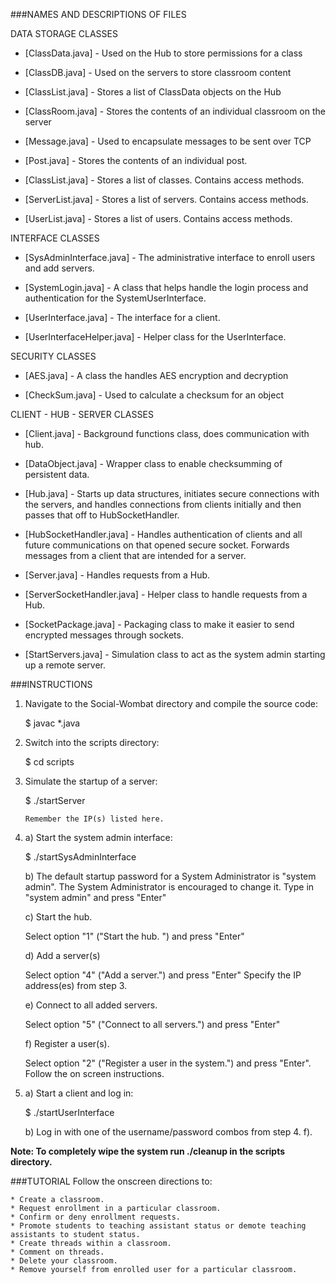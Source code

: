 ###NAMES AND DESCRIPTIONS OF FILES

DATA STORAGE CLASSES  
 
* [ClassData.java] - Used on the Hub to store permissions for a class

* [ClassDB.java] - Used on the servers to store classroom content

* [ClassList.java] - Stores a list of ClassData objects on the Hub

* [ClassRoom.java] - Stores the contents of an individual classroom on the server

* [Message.java] - Used to encapsulate messages to be sent over TCP

* [Post.java] - Stores the contents of an individual post.

* [ClassList.java] - Stores a list of classes. Contains access methods.

* [ServerList.java] - Stores a list of servers. Contains access methods.

* [UserList.java] - Stores a list of users. Contains access methods. 


INTERFACE CLASSES

* [SysAdminInterface.java] - The administrative interface to enroll users and add servers.

* [SystemLogin.java] - A class that helps handle the login process and authentication
for the SystemUserInterface.

* [UserInterface.java] - The interface for a client.

* [UserInterfaceHelper.java] - Helper class for the UserInterface.

SECURITY CLASSES

* [AES.java] - A class the handles AES encryption and decryption

* [CheckSum.java] - Used to calculate a checksum for an object


CLIENT - HUB - SERVER CLASSES 

* [Client.java] - Background functions class, does communication with hub.

* [DataObject.java] - Wrapper class to enable checksumming of persistent data.

* [Hub.java] - Starts up data structures, initiates secure connections with the 
servers, and handles connections from clients initially and then passes that off
to HubSocketHandler.

* [HubSocketHandler.java] - Handles authentication of clients and all future communications on that opened secure socket. Forwards messages from a client that are intended for a server.

* [Server.java] - Handles requests from a Hub.

* [ServerSocketHandler.java] - Helper class to handle requests from a Hub.

* [SocketPackage.java] - Packaging class to make it easier to send encrypted messages
through sockets.

* [StartServers.java] - Simulation class to act as the system admin starting up a remote server.

###INSTRUCTIONS

1. Navigate to the Social-Wombat directory and compile the source code:

    $ javac *.java
    
2. Switch into the scripts directory:

    $ cd scripts
    
3. Simulate the startup of a server:

    $ ./startServer
    
    `Remember the IP(s) listed here.`

4. a) Start the system admin interface:

    $ ./startSysAdminInterface
    
   b) The default startup password for a System Administrator is "system admin". The System Administrator is encouraged to change it. 
   Type in "system admin" and press "Enter"
   
   c) Start the hub.
   
    Select option "1" ("Start the hub. ") and press "Enter"
   
   d) Add a server(s)
   
    Select option "4" ("Add a server.") and press "Enter"
    Specify the IP address(es) from step 3.
   
   e) Connect to all added servers.
   
    Select option "5" ("Connect to all servers.") and press "Enter"
   
   f) Register a user(s).
   
    Select option "2" ("Register a user in the system.") and press "Enter".
    Follow the on screen instructions.
    
5. a) Start a client and log in: 

    $ ./startUserInterface
   
    b) Log in with one of the username/password combos from step 4. f).
   
**Note: To completely wipe the system run ./cleanup in the scripts directory.**
    
###TUTORIAL
Follow the onscreen directions to:

	* Create a classroom.
	* Request enrollment in a particular classroom.
	* Confirm or deny enrollment requests.
	* Promote students to teaching assistant status or demote teaching assistants to student status.
	* Create threads within a classroom.
	* Comment on threads.
	* Delete your classroom.
	* Remove yourself from enrolled user for a particular classroom.



